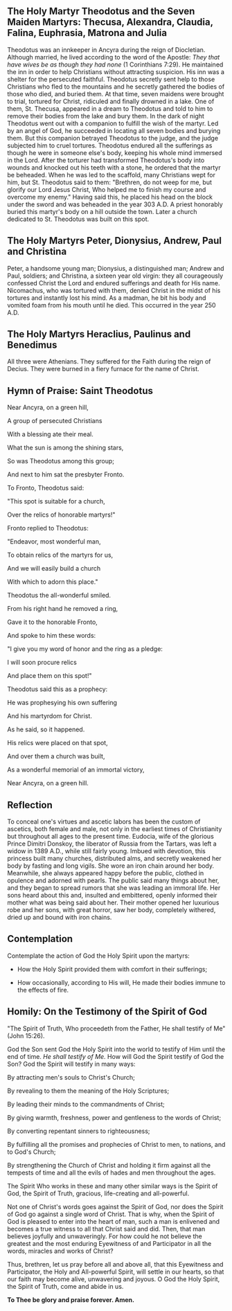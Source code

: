 ## The Holy Martyr Theodotus and the Seven Maiden Martyrs: Thecusa, Alexandra, Claudia, Falina, Euphrasia, Matrona and Julia

Theodotus was an innkeeper in Ancyra during the reign of Diocletian. Although married, he lived according to the word of the Apostle: *They that have wives be as though they had none* (1 Corinthians 7:29). He maintained the inn in order to help Christians without attracting suspicion. His inn was a shelter for the persecuted faithful. Theodotus secretly sent help to those Christians who fled to the mountains and he secretly gathered the bodies of those who died, and buried them. At that time, seven maidens were brought to trial, tortured for Christ, ridiculed and finally drowned in a lake. One of them, St. Thecusa, appeared in a dream to Theodotus and told to him to remove their bodies from the lake and bury them. In the dark of night Theodotus went out with a companion to fulfill the wish of the martyr. Led by an angel of God, he succeeded in locating all seven bodies and burying them. But this companion betrayed Theodotus to the judge, and the judge subjected him to cruel tortures. Theodotus endured all the sufferings as though he were in someone else's body, keeping his whole mind immersed in the Lord. After the torturer had transformed Theodotus's body into wounds and knocked out his teeth with a stone, he ordered that the martyr be beheaded. When he was led to the scaffold, many Christians wept for him, but St. Theodotus said to them: "Brethren, do not weep for me, but glorify our Lord Jesus Christ, Who helped me to finish my course and overcome my enemy." Having said this, he placed his head on the block under the sword and was beheaded in the year 303 A.D. A priest honorably buried this martyr's body on a hill outside the town. Later a church dedicated to St. Theodotus was built on this spot.



## The Holy Martyrs Peter, Dionysius, Andrew, Paul and Christina

Peter, a handsome young man; Dionysius, a distinguished man; Andrew and Paul, soldiers; and Christina, a sixteen year old virgin: they all courageously confessed Christ the Lord and endured sufferings and death for His name. Nicomachus, who was tortured with them, denied Christ in the midst of his tortures and instantly lost his mind. As a madman, he bit his body and vomited foam from his mouth until he died. This occurred in the year 250 A.D.



## The Holy Martyrs Heraclius, Paulinus and Benedimus

All three were Athenians. They suffered for the Faith during the reign of Decius. They were burned in a fiery furnace for the name of Christ.



## Hymn of Praise: Saint Theodotus

Near Ancyra, on a green hill,

A group of persecuted Christians

With a blessing ate their meal.

What the sun is among the shining stars,

So was Theodotus among this group;

And next to him sat the presbyter Fronto.

To Fronto, Theodotus said:

"This spot is suitable for a church,

Over the relics of honorable martyrs!"

Fronto replied to Theodotus:

"Endeavor, most wonderful man,

To obtain relics of the martyrs for us,

And we will easily build a church

With which to adorn this place."

Theodotus the all-wonderful smiled.

From his right hand he removed a ring,

Gave it to the honorable Fronto,

And spoke to him these words:

"I give you my word of honor and the ring as a pledge:

I will soon procure relics

And place them on this spot!"

Theodotus said this as a prophecy:

He was prophesying his own suffering

And his martyrdom for Christ.

As he said, so it happened.

His relics were placed on that spot,

And over them a church was built,

As a wonderful memorial of an immortal victory,

Near Ancyra, on a green hill.



## Reflection

To conceal one's virtues and ascetic labors has been the custom of ascetics, both female and male, not only in the earliest times of Christianity but throughout all ages to the present time. Eudocia, wife of the glorious Prince Dimitri Donskoy, the liberator of Russia from the Tartars, was left a widow in 1389 A.D., while still fairly young. Imbued with devotion, this princess built many churches, distributed alms, and secretly weakened her body by fasting and long vigils. She wore an iron chain around her body. Meanwhile, she always appeared happy before the public, clothed in opulence and adorned with pearls. The public said many things about her, and they began to spread rumors that she was leading an immoral life. Her sons heard about this and, insulted and embittered, openly informed their mother what was being said about her. Their mother opened her luxurious robe and her sons, with great horror, saw her body, completely withered, dried up and bound with iron chains.



## Contemplation

Contemplate the action of God the Holy Spirit upon the martyrs:

- How the Holy Spirit provided them with comfort in their sufferings;

- How occasionally, according to His will, He made their bodies immune to the effects of fire.



## Homily: On the Testimony of the Spirit of God

"The Spirit of Truth, Who proceedeth from the Father, He shall testify of Me" (John 15:26).

God the Son sent God the Holy Spirit into the world to testify of Him until the end of time. *He shall testify of Me.* How will God the Spirit testify of God the Son? God the Spirit will testify in many ways:

By attracting men's souls to Christ's Church;

By revealing to them the meaning of the Holy Scriptures;

By leading their minds to the commandments of Christ;

By giving warmth, freshness, power and gentleness to the words of Christ;

By converting repentant sinners to righteousness;

By fulfilling all the promises and prophecies of Christ to men, to nations, and to God's Church;

By strengthening the Church of Christ and holding it firm against all the tempests of time and all the evils of hades and men throughout the ages.

The Spirit Who works in these and many other similar ways is the Spirit of God, the Spirit of Truth, gracious, life-creating and all-powerful.

Not one of Christ's words goes against the Spirit of God, nor does the Spirit of God go against a single word of Christ. That is why, when the Spirit of God is pleased to enter into the heart of man, such a man is enlivened and becomes a true witness to all that Christ said and did. Then, that man believes joyfully and unwaveringly. For how could he not believe the greatest and the most enduring Eyewitness of and Participator in all the words, miracles and works of Christ?

Thus, brethren, let us pray before all and above all, that this Eyewitness and Participator, the Holy and All-powerful Spirit, will settle in our hearts, so that our faith may become alive, unwavering and joyous. O God the Holy Spirit, the Spirit of Truth, come and abide in us.

**To Thee be glory and praise forever. Amen.**
